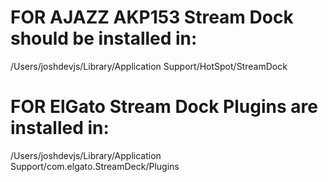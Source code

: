 # FOR AJAZZ AKP153 Stream Dock should be installed in:
/Users/joshdevjs/Library/Application Support/HotSpot/StreamDock

# FOR ElGato Stream Dock Plugins are installed in:
/Users/joshdevjs/Library/Application Support/com.elgato.StreamDeck/Plugins